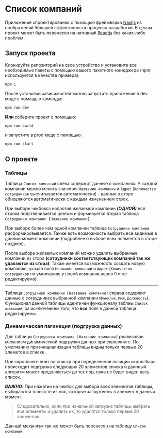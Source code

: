 # Список компаний

Приложение спроектированно с помощью фреймворка [Nextjs](https://nextjs.org/) из соображений бóльшей эффективности процесса разработки. В целом проект может быть перенесен на нативный [Reactjs](https://reactjs.org/) без каких-либо проблем.

## Запуск проекта

Клонируйте репозиторий на свое устройство и установите все необходимые пакеты с помощью вашего пакетного менеджера (npm используется в качестве примера):

```bash
npm i
```

После установки зависимостей можно запустить приложение в dev моде с помощью команды:

```bash
npm run dev
```

**Или** соберите проект с помощью:

```bash
npm run build
```

и запустите в prod моде с помощью:

```bash
npm run start
```

## О проекте

### Таблицы

Таблица `Список компаний` слева содержит данные о компаниях. У каждой компании можно менять значения `Название компании` и `Адрес` (`Количество сотрудников` высчитывается автоматически) - данные в сторе обновляются автоматически с каждым изменением строк.

При выборе чекбокса напротив желаемой компании **_(ОДНОЙ)_** вся строка подствечивается цветом и формируется вторая таблица `Сотрудники компании [Название компании]`.

При выборе более чем одной компании таблица `Сотрудники компании` расформировывается. Также есть возможность выбрать все видимые в данный момент компании (подробнее о выборе всех элементов в сторе позднее).

После выбора желаемых компаний можно удалить выбранные компании из стора **(сотрудники соответствующих компаний так же удалаются из стора)**. Также имеется возможность создать новую компанию, указав поля `Название компании` и `Адрес` (`Количество сотрудников` по умолчанию у новой компании равно 0 и не редактируемо).

---

Таблица `Сотрудники компании [Название компании]` справа содержит данные о сотрудниках выбранной компании (`Фамилия`, `Имя`, `Должность`). Функционал данной таблицы идентичен функционалу таблиы `Список компаний`, за исключением того, что **все** поля в данной таблице редактируемы.

### Динамическая пагинация (подгрузка данных)

Для таблицы `Сотрудники компании [Название компании]` реализован механизм динамической подгрузки данных при скроллинге. По умолчанию при инициализации таблицы видны только первые 20 элеметов в списке.

При скроллинге вниз по списку при определенной позиции скроллбара происходит подгрузка следующих 20 элементов списка и даннный алгоритм может продолжаться до тех пор, пока не будет виден весь список.

**_ВАЖНО:_**
При нажатии на чекбок для выбора всех элементов таблицы, выбираются только те из них, которые загруженны в элемент в данный момент.

> Следовательно, если при начальной загрузке таблицы выбрать все элементы и удалить их, то удалятся только первые 20 элементов.

Данный механизм так же может быть перенесен на таблицу `Список компаний`.
